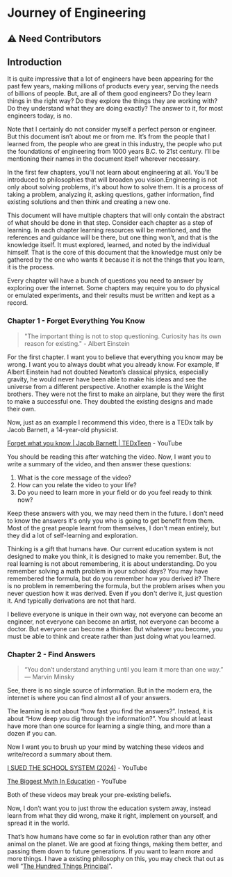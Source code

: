 # Journey of Engineering

## ⚠️ Need Contributors

## Introduction

It is quite impressive that a lot of engineers have been appearing for the past few years, making millions of products every year, serving the needs of billions of people. But, are all of them good engineers? Do they learn things in the right way? Do they explore the things they are working with? Do they understand what they are doing exactly? The answer to it, for most engineers today, is no.

Note that I certainly do not consider myself a perfect person or engineer. But this document isn’t about me or from me. It’s from the people that I learned from, the people who are great in this industry, the people who put the foundations of engineering from 1000 years B.C. to 21st century. I’ll be mentioning their names in the document itself wherever necessary.

In the first few chapters, you'll not learn about engineering at all. You'll be introduced to philosophies that will broaden you vision.Engineering is not only about solving problems, it's about how to solve them. It is a process of taking a problem, analyzing it, asking questions, gather information, find existing solutions and then think and creating a new one.

This document will have multiple chapters that will only contain the abstract of what should be done in that step. Consider each chapter as a step of learning. In each chapter learning resources will be mentioned, and the references and guidance will be there, but one thing won’t, and that is the knowledge itself. It must explored, learned, and noted by the individual himself. That is the core of this document that the knowledge must only be gathered by the one who wants it because it is not the things that you learn, it is the process.

Every chapter will have a bunch of questions you need to answer by exploring over the internet. Some chapters may require you to do physical or emulated experiments, and their results must be written and kept as a record.

### Chapter 1 - Forget Everything You Know

> "The important thing is not to stop questioning. Curiosity has its own reason for existing." - Albert Einstein

For the first chapter. I want you to believe that everything you know may be wrong. I want you to always doubt what you already know. For example, If Albert Einstein had not doubted Newton’s classical physics, especially gravity, he would never have been able to make his ideas and see the universe from a different perspective.
Another example is the Wright brothers. They were not the first to make an airplane, but they were the first to make a successful one. They doubted the existing designs and made their own.

Now, just as an example I recommend this video, there is a TEDx talk by Jacob Barnett, a 14-year-old physicist.

[Forget what you know | Jacob Barnett | TEDxTeen](https://www.youtube.com/watch?v=Uq-FOOQ1TpE) - YouTube

You should be reading this after watching the video. Now, I want you to write a summary of the video, and then answer these questions:

1. What is the core message of the video?
2. How can you relate the video to your life?
3. Do you need to learn more in your field or do you feel ready to think now?

Keep these answers with you, we may need them in the future. I don't need to know the answers it's only you who is going to get benefit from them. Most of the great people learnt from themselves, I don't mean entirely, but they did a lot of self-learning and exploration.

Thinking is a gift that humans have. Our current education system is not designed to make you think, it is designed to make you remember. But, the real learning is not about remembering, it is about understanding. Do you remember solving a math problem in your school days? You may have remembered the formula, but do you remember how you derived it? There is no problem in remembering the formula, but the problem arises when you never question how it was derived. Even if you don't derive it, just question it. And typically derivations are not that hard.

I believe everyone is unique in their own way, not everyone can become an engineer, not everyone can become an artist, not everyone can become a doctor. But everyone can become a thinker. But whatever you become, you must be able to think and create rather than just doing what you learned.

### Chapter 2 - Find Answers

> “You don’t understand anything until you learn it more than one way.” — Marvin Minsky

See, there is no single source of information. But in the modern era, the internet is where you can find almost all of your answers.

The learning is not about “how fast you find the answers?”. Instead, it is about “How deep you dig through the information?”. You should at least have more than one source for learning a single thing, and more than a dozen if you can.

Now I want you to brush up your mind by watching these videos and write/record a summary about them.

[I SUED THE SCHOOL SYSTEM (2024)](https://www.youtube.com/watch?v=dqTTojTija8) - YouTube

[The Biggest Myth In Education](https://www.youtube.com/watch?v=rhgwIhB58PA) - YouTube

Both of these videos may break your pre-existing beliefs.

Now, I don’t want you to just throw the education system away, instead learn from what they did wrong, make it right, implement on yourself, and spread it in the world.

That’s how humans have come so far in evolution rather than any other animal on the planet. We are good at fixing things, making them better, and passing them down to future generations. If you want to learn more and more things. I have a existing philosophy on this, you may check that out as well “[The Hundred Things Principal](https://himanshujangid.com/blogs/the-hundred-things-principle.html)”.
